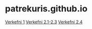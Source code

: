 # patrekuris.github.io
[Verkefni 1](docs)
[Verkefni 2.1-2.3](Verkefni-2)
[Verkefni 2.4](verkefni-24-nemar)
